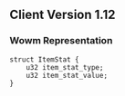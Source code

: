 ## Client Version 1.12

### Wowm Representation
```rust,ignore
struct ItemStat {
    u32 item_stat_type;    
    u32 item_stat_value;    
}

```

